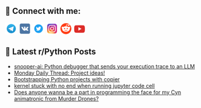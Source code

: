## 🔎 Connect with me:
[<img src="https://github.com/bullbesh/bullbesh/blob/main/images/Telegram.png" width="32" height="32" />](https://t.me/bullbesh)
[<img src="https://github.com/bullbesh/bullbesh/blob/main/images/VK.png" width="32" height="32" />](https://vk.com/bullbesh)
[<img src="https://github.com/bullbesh/bullbesh/blob/main/images/Twitter.png" width="32" height="32" />](https://twitter.com/bullbesh1)
[<img src="https://github.com/bullbesh/bullbesh/blob/main/images/Instagram.png" width="32" height="32" />](https://www.instagram.com/bullbesh)
[<img src="https://github.com/bullbesh/bullbesh/blob/main/images/Reddit.png" width="32" height="32" />](https://www.reddit.com/user/bullbesh)
[<img src="https://github.com/bullbesh/bullbesh/blob/main/images/YouTube.png" width="32" height="32" />](https://www.youtube.com/channel/UCtfjRs6uzgq5mfm8S06WTcg)

## 📕 Latest r/Python Posts
<!-- BLOG-POST-LIST:START -->
- [snooper-ai: Python debugger that sends your execution trace to an LLM](https://www.reddit.com/r/Python/comments/1jt8udg/snooperai_python_debugger_that_sends_your/)
- [Monday Daily Thread: Project ideas!](https://www.reddit.com/r/Python/comments/1jt84zi/monday_daily_thread_project_ideas/)
- [Bootstrapping Python projects with copier](https://www.reddit.com/r/Python/comments/1jt5gil/bootstrapping_python_projects_with_copier/)
- [kernel stuck with no end when running jupyter code cell](https://www.reddit.com/r/Python/comments/1jt40n1/kernel_stuck_with_no_end_when_running_jupyter/)
- [Does anyone wanna be a part in programming the face for my Cyn animatronic from Murder Drones?](https://www.reddit.com/r/Python/comments/1jt340o/does_anyone_wanna_be_a_part_in_programming_the/)
<!-- BLOG-POST-LIST:END -->
